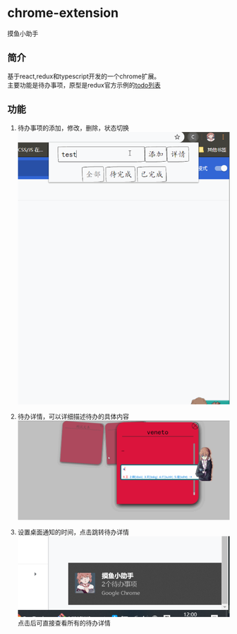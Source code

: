 # chrome-extension
摸鱼小助手
## 简介
基于react,redux和typescript开发的一个chrome扩展。  
主要功能是待办事项，原型是redux官方示例的[todo列表](https://www.redux.org.cn/docs/basics/ExampleTodoList.html)
 
## 功能
1. 待办事项的添加，修改，删除，状态切换
![alt 基本功能](https://raw.githubusercontent.com/SepVeneto/images/master/chrom-extension/test.gif)

2. 待办详情，可以详细描述待办的具体内容
![alt 添加详情](https://raw.githubusercontent.com/SepVeneto/images/master/chrom-extension/test1.gif)

3. 设置桌面通知的时间，点击跳转待办详情
![alt 桌面通知](https://raw.githubusercontent.com/SepVeneto/images/master/chrom-extension/TIM%E6%88%AA%E5%9B%BE20200124120022.png)
点击后可直接查看所有的待办详情